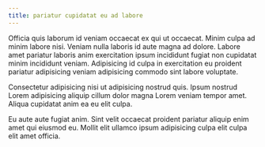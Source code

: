 ```yaml
---
title: pariatur cupidatat eu ad labore
---
```


Officia quis laborum id veniam occaecat ex qui ut occaecat. Minim culpa ad minim labore nisi. Veniam nulla laboris id aute magna ad dolore. Labore amet pariatur laboris anim exercitation ipsum incididunt fugiat non cupidatat minim incididunt veniam. Adipisicing id culpa in exercitation eu proident pariatur adipisicing veniam adipisicing commodo sint labore voluptate.

Consectetur adipisicing nisi ut adipisicing nostrud quis. Ipsum nostrud Lorem adipisicing aliquip cillum dolor magna Lorem veniam tempor amet. Aliqua cupidatat anim ea eu elit culpa.

Eu aute aute fugiat anim. Sint velit occaecat proident pariatur aliquip enim amet qui eiusmod eu. Mollit elit ullamco ipsum adipisicing culpa elit culpa elit amet officia.